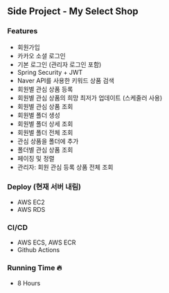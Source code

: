 ## Side Project - My Select Shop
### Features
- 회원가입
- 카카오 소셜 로그인
- 기본 로그인 (관리자 로그인 포함)
- Spring Security + JWT
- Naver API를 사용한 키워드 상품 검색
- 회원별 관심 상품 등록
- 회원별 관심 상품의 희망 최저가 업데이트 (스케줄러 사용)
- 회원별 관심 상품 조회
- 회원별 폴더 생성
- 회원별 폴더 상세 조회
- 회원별 폴더 전체 조회
- 관심 상품을 폴더에 추가
- 폴더별 관심 상품 조회
- 페이징 및 정렬
- 관리자: 회원 관심 등록 상품 전체 조회

### Deploy (현재 서버 내림)
- AWS EC2
- AWS RDS

### CI/CD
- AWS ECS, AWS ECR
- Github Actions

### Running Time 🔥
- 8 Hours
